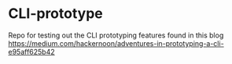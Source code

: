 # CLI-prototype
Repo for testing out the CLI prototyping features found in this blog https://medium.com/hackernoon/adventures-in-prototyping-a-cli-e95aff625b42
